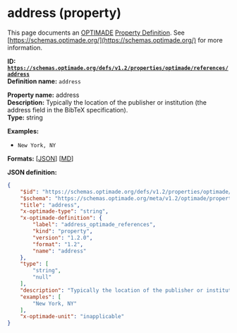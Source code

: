 # address (property)

This page documents an [OPTIMADE](https://www.optimade.org/) [Property Definition](https://schemas.optimade.org/#definitions). See [https://schemas.optimade.org/](https://schemas.optimade.org/) for more information.

**ID: [`https://schemas.optimade.org/defs/v1.2/properties/optimade/references/address`](https://schemas.optimade.org/defs/v1.2/properties/optimade/references/address.md)**  
**Definition name:** `address`

**Property name:** address  
**Description:** Typically the location of the publisher or institution (the address field in the BibTeX specification).  
**Type:** string  



**Examples:**

- `New York, NY`

**Formats:** [[JSON](address.json)] [[MD](address.md)]

**JSON definition:**

``` json
{
    "$id": "https://schemas.optimade.org/defs/v1.2/properties/optimade/references/address",
    "$schema": "https://schemas.optimade.org/meta/v1.2/optimade/property_definition.json",
    "title": "address",
    "x-optimade-type": "string",
    "x-optimade-definition": {
        "label": "address_optimade_references",
        "kind": "property",
        "version": "1.2.0",
        "format": "1.2",
        "name": "address"
    },
    "type": [
        "string",
        "null"
    ],
    "description": "Typically the location of the publisher or institution (the address field in the BibTeX specification).",
    "examples": [
        "New York, NY"
    ],
    "x-optimade-unit": "inapplicable"
}
```